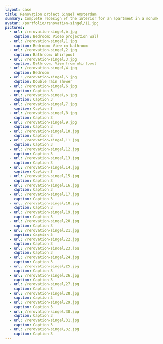 ```yaml
---
layout: case
title: Renovation project Singel Amsterdam
summary: Complete redesign of the interior for an apartment in a monumental building at one of Amsterdam's historic canals. 
avatar: /portfolio/renovation-singel/11.jpg
pictures:
  - url: /renovation-singel/0.jpg
    caption: Bedroom: Video projection wall
  - url: /renovation-singel/1.jpg
    caption: Bedroom: View on bathroom
  - url: /renovation-singel/2.jpg
    caption: Bathroom: Whirlpool
  - url: /renovation-singel/3.jpg
    caption: Bathroom: View from whirlpool
  - url: /renovation-singel/4.jpg
    caption: Bedroom
  - url: /renovation-singel/5.jpg
    caption: Double rain shower 
  - url: /renovation-singel/6.jpg
    caption: Caption 3
  - url: /renovation-singel/6.jpg
    caption: Caption 3
  - url: /renovation-singel/7.jpg
    caption: Caption 3
  - url: /renovation-singel/8.jpg
    caption: Caption 3
  - url: /renovation-singel/9.jpg
    caption: Caption 3
  - url: /renovation-singel/10.jpg
    caption: Caption 3
  - url: /renovation-singel/11.jpg
    caption: Caption 3
  - url: /renovation-singel/12.jpg
    caption: Caption 3
  - url: /renovation-singel/13.jpg
    caption: Caption 3
  - url: /renovation-singel/14.jpg
    caption: Caption 3
  - url: /renovation-singel/15.jpg
    caption: Caption 3
  - url: /renovation-singel/16.jpg
    caption: Caption 3
  - url: /renovation-singel/17.jpg
    caption: Caption 3
  - url: /renovation-singel/18.jpg
    caption: Caption 3
  - url: /renovation-singel/19.jpg
    caption: Caption 3
  - url: /renovation-singel/20.jpg
    caption: Caption 3
  - url: /renovation-singel/21.jpg
    caption: Caption 3
  - url: /renovation-singel/22.jpg
    caption: Caption 3
  - url: /renovation-singel/23.jpg
    caption: Caption 3
  - url: /renovation-singel/24.jpg
    caption: Caption 3
  - url: /renovation-singel/25.jpg
    caption: Caption 3
  - url: /renovation-singel/26.jpg
    caption: Caption 3
  - url: /renovation-singel/27.jpg
    caption: Caption 3
  - url: /renovation-singel/28.jpg
    caption: Caption 3
  - url: /renovation-singel/29.jpg
    caption: Caption 3
  - url: /renovation-singel/30.jpg
    caption: Caption 3
  - url: /renovation-singel/31.jpg
    caption: Caption 3
  - url: /renovation-singel/32.jpg
    caption: Caption 3
---
```


